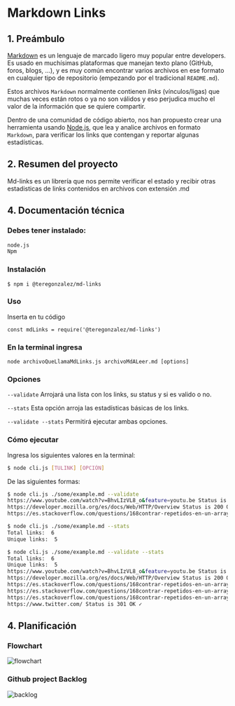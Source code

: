 # Markdown Links

## 1. Preámbulo

[Markdown](https://es.wikipedia.org/wiki/Markdown) es un lenguaje de marcado
ligero muy popular entre developers. Es usado en muchísimas plataformas que
manejan texto plano (GitHub, foros, blogs, ...), y es muy común
encontrar varios archivos en ese formato en cualquier tipo de repositorio
(empezando por el tradicional `README.md`).

Estos archivos `Markdown` normalmente contienen _links_ (vínculos/ligas) que
muchas veces están rotos o ya no son válidos y eso perjudica mucho el valor de
la información que se quiere compartir.

Dentro de una comunidad de código abierto, nos han propuesto crear una
herramienta usando [Node.js](https://nodejs.org/), que lea y analice archivos
en formato `Markdown`, para verificar los links que contengan y reportar
algunas estadísticas.

## 2. Resumen del proyecto

Md-links es un librería que nos permite verificar el estado y recibir otras estadisticas de links contenidos en archivos con extensión .md

## 4. Documentación técnica

### Debes tener instalado:

```sh
node.js
Npm

```

### Instalación

`$ npm i @teregonzalez/md-links`

### Uso

Inserta en tu código

`const mdLinks = require('@teregonzalez/md-links')`

### En la terminal ingresa

`node archivoQueLlamaMdLinks.js archivoMdALeer.md [options]`

### Opciones

`--validate`
Arrojará una lista con los links, su status y si es valido o no.

`--stats`
 Esta opción arroja las estadísticas básicas de los links.

`--validate --stats`
Permitirá ejecutar ambas opciones.

### Cómo ejecutar

Ingresa los siguientes valores en la terminal:

```sh
$ node cli.js [TULINK] [OPCIÓN]
```

De las siguientes formas:

```sh
$ node cli.js ./some/example.md --validate
https://www.youtube.com/watch?v=BhvLIzVL8_o&feature=youtu.be Status is 301 OK ✓
https://developer.mozilla.org/es/docs/Web/HTTP/Overview Status is 200 OK ✓
https://es.stackoverflow.com/questions/168contrar-repetidos-en-un-array-javascriptttt Status is 404 FAIL ✕
```

```sh
$ node cli.js ./some/example.md --stats
Total links:  6
Unique links:  5
```

```sh
$ node cli.js ./some/example.md --validate --stats
Total links:  6
Unique links:  5
https://www.youtube.com/watch?v=BhvLIzVL8_o&feature=youtu.be Status is 301 OK ✓
https://developer.mozilla.org/es/docs/Web/HTTP/Overview Status is 200 OK ✓
https://es.stackoverflow.com/questions/168contrar-repetidos-en-un-array-javascript Status is 404 FAIL ✕
https://es.stackoverflow.com/questions/168contrar-repetidos-en-un-array-javascriptttt Status is 404 FAIL ✕
https://es.stackoverflow.com/questions/168contrar-repetidos-en-un-array-javascriptttt Status is 404 FAIL ✕
https://www.twitter.com/ Status is 301 OK ✓
```
## 4. Planificación

### Flowchart

![flowchart](https://user-images.githubusercontent.com/81347919/163697149-d51f6f10-b059-4b7c-8079-e029174cdcc5.jpg)

### Github project Backlog 

![backlog](https://user-images.githubusercontent.com/81347919/163697156-980bce9c-134f-43a8-b617-65b03d1dac84.png)


